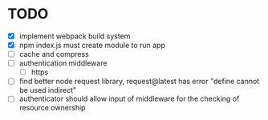 # TODO

- [x] implement webpack build system
- [x] npm index.js must create module to run app
- [ ] cache and compress
- [ ] authentication middleware
  - [ ] https
- [ ] find better node request library, request@latest has error "define cannot be used indirect"
- [ ] authenticator should allow input of middleware for the checking of resource ownership
